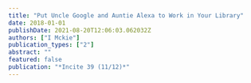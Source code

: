 ```yaml
---
title: "Put Uncle Google and Auntie Alexa to Work in Your Library"
date: 2018-01-01
publishDate: 2021-08-20T12:06:03.062032Z
authors: ["I Mckie"]
publication_types: ["2"]
abstract: ""
featured: false
publication: "*Incite 39 (11/12)*"
---
```



